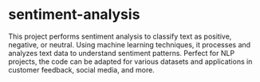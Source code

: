 # sentiment-analysis
This project performs sentiment analysis to classify text as positive, negative, or neutral. Using machine learning techniques, it processes and analyzes text data to understand sentiment patterns. Perfect for NLP projects, the code can be adapted for various datasets and applications in customer feedback, social media, and more.

